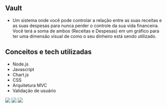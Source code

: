 ## Vault

* Um sistema onde você pode controlar a relação entre as suas receitas e as suas despesas para nunca perder o controle da sua vida financeira. Você terá a soma de ambos (Receitas e Despesas) em um gráfico para ter uma dimensão visual de como o seu dinheiro está sendo utilizado.

## Conceitos e tech utilizadas

* Node.js
* Javascript
* Chart.js
* CSS
* Arquitetura MVC
* Validação de usuário

<div>
  <img src="https://github.com/user-attachments/assets/564581be-d31c-4c14-9475-e1e557057219" />
  <img src="https://github.com/user-attachments/assets/03e251ac-de8c-4d87-a758-3526a1b5be2f" />
  <img src="https://github.com/user-attachments/assets/87358c5c-d52e-46ed-935a-06a57c7a37e7" />
</div>
